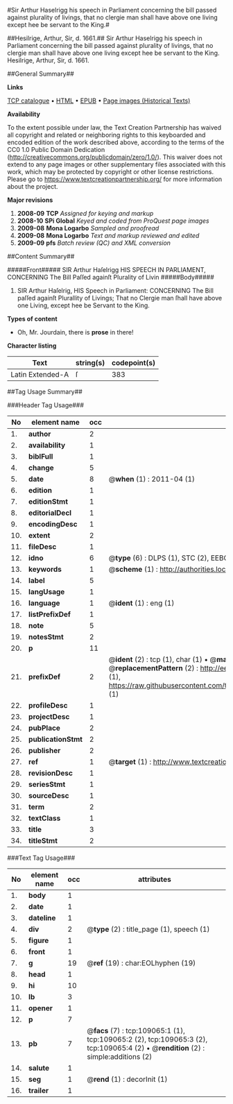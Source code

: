 #Sir Arthur Haselrigg his speech in Parliament concerning the bill passed against plurality of livings, that no clergie man shall have above one living except hee be servant to the King.#

##Hesilrige, Arthur, Sir, d. 1661.##
Sir Arthur Haselrigg his speech in Parliament concerning the bill passed against plurality of livings, that no clergie man shall have above one living except hee be servant to the King.
Hesilrige, Arthur, Sir, d. 1661.

##General Summary##

**Links**

[TCP catalogue](http://www.ota.ox.ac.uk/tcp/)  • 
[HTML](http://tei.it.ox.ac.uk/tcp/Texts-HTML/free/A43/A43069.html)  • 
[EPUB](http://tei.it.ox.ac.uk/tcp/Texts-EPUB/free/A43/A43069.epub) • 
[Page images (Historical Texts)](https://historicaltexts.jisc.ac.uk/eebo-19538381e)

**Availability**

To the extent possible under law, the Text Creation Partnership has waived all copyright and related or neighboring rights to this keyboarded and encoded edition of the work described above, according to the terms of the CC0 1.0 Public Domain Dedication (http://creativecommons.org/publicdomain/zero/1.0/). This waiver does not extend to any page images or other supplementary files associated with this work, which may be protected by copyright or other license restrictions. Please go to https://www.textcreationpartnership.org/ for more information about the project.

**Major revisions**

1. __2008-09__ __TCP__ *Assigned for keying and markup*
1. __2008-10__ __SPi Global__ *Keyed and coded from ProQuest page images*
1. __2009-08__ __Mona Logarbo__ *Sampled and proofread*
1. __2009-08__ __Mona Logarbo__ *Text and markup reviewed and edited*
1. __2009-09__ __pfs__ *Batch review (QC) and XML conversion*

##Content Summary##

#####Front#####
SIR Arthur Haſelrigg HIS SPEECH IN PARLIAMENT, CONCERNING The Bill Paſſed againſt Plurality of Livin
#####Body#####

1. SIR Arthur Haſelrig, HIS Speech in Parliament: CONCERNING The Bill paſſed againſt Plurallity of Livings; That no Clergie man ſhall have above one Living, except hee be Servant to the King.

**Types of content**

  * Oh, Mr. Jourdain, there is **prose** in there!

**Character listing**


|Text|string(s)|codepoint(s)|
|---|---|---|
|Latin Extended-A|ſ|383|

##Tag Usage Summary##

###Header Tag Usage###

|No|element name|occ|attributes|
|---|---|---|---|
|1.|__author__|2||
|2.|__availability__|1||
|3.|__biblFull__|1||
|4.|__change__|5||
|5.|__date__|8| @__when__ (1) : 2011-04 (1)|
|6.|__edition__|1||
|7.|__editionStmt__|1||
|8.|__editorialDecl__|1||
|9.|__encodingDesc__|1||
|10.|__extent__|2||
|11.|__fileDesc__|1||
|12.|__idno__|6| @__type__ (6) : DLPS (1), STC (2), EEBO-CITATION (1), OCLC (1), VID (1)|
|13.|__keywords__|1| @__scheme__ (1) : http://authorities.loc.gov/ (1)|
|14.|__label__|5||
|15.|__langUsage__|1||
|16.|__language__|1| @__ident__ (1) : eng (1)|
|17.|__listPrefixDef__|1||
|18.|__note__|5||
|19.|__notesStmt__|2||
|20.|__p__|11||
|21.|__prefixDef__|2| @__ident__ (2) : tcp (1), char (1)  •  @__matchPattern__ (2) : ([0-9\-]+):([0-9IVX]+) (1), (.+) (1)  •  @__replacementPattern__ (2) : http://eebo.chadwyck.com/downloadtiff?vid=$1&page=$2 (1), https://raw.githubusercontent.com/textcreationpartnership/Texts/master/tcpchars.xml#$1 (1)|
|22.|__profileDesc__|1||
|23.|__projectDesc__|1||
|24.|__pubPlace__|2||
|25.|__publicationStmt__|2||
|26.|__publisher__|2||
|27.|__ref__|1| @__target__ (1) : http://www.textcreationpartnership.org/docs/. (1)|
|28.|__revisionDesc__|1||
|29.|__seriesStmt__|1||
|30.|__sourceDesc__|1||
|31.|__term__|2||
|32.|__textClass__|1||
|33.|__title__|3||
|34.|__titleStmt__|2||


###Text Tag Usage###

|No|element name|occ|attributes|
|---|---|---|---|
|1.|__body__|1||
|2.|__date__|1||
|3.|__dateline__|1||
|4.|__div__|2| @__type__ (2) : title_page (1), speech (1)|
|5.|__figure__|1||
|6.|__front__|1||
|7.|__g__|19| @__ref__ (19) : char:EOLhyphen (19)|
|8.|__head__|1||
|9.|__hi__|10||
|10.|__lb__|3||
|11.|__opener__|1||
|12.|__p__|7||
|13.|__pb__|7| @__facs__ (7) : tcp:109065:1 (1), tcp:109065:2 (2), tcp:109065:3 (2), tcp:109065:4 (2)  •  @__rendition__ (2) : simple:additions (2)|
|14.|__salute__|1||
|15.|__seg__|1| @__rend__ (1) : decorInit (1)|
|16.|__trailer__|1||
